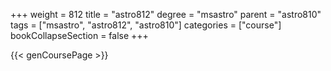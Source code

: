 +++
weight = 812
title = "astro812"
degree = "msastro"
parent = "astro810"
tags = ["msastro", "astro812", "astro810"]
categories = ["course"]
bookCollapseSection = false
+++

{{< genCoursePage >}}
